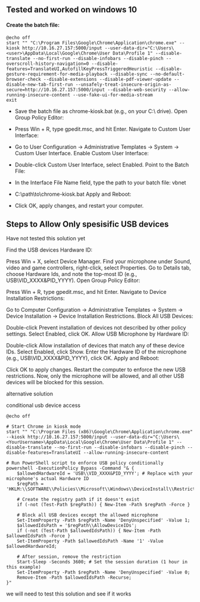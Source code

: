 ## Tested and worked on windows 10 

#### Create the batch file:

```
@echo off
start "" "C:\Program Files\Google\Chrome\Application\chrome.exe" --kiosk http://10.16.27.157:5000/input --user-data-dir="C:\Users\<user>\AppData\Local\Google\Chrome\User Data\Profile 1" --disable-translate --no-first-run --disable-infobars --disable-pinch --overscroll-history-navigation=0 --disable-features=TranslateUI,AutofillKeyPressTriggeredHeuristic --disable-gesture-requirement-for-media-playback --disable-sync --no-default-browser-check --disable-extensions --disable-pdf-viewer-update --disable-new-tab-first-run --unsafely-treat-insecure-origin-as-secure=http://10.16.27.157:5000/input --disable-web-security --allow-running-insecure-content --use-fake-ui-for-media-stream
exit
```

- Save the batch file as chrome-kiosk.bat (e.g., on your C:\ drive).
Open Group Policy Editor:

- Press Win + R, type gpedit.msc, and hit Enter.
Navigate to Custom User Interface:

- Go to User Configuration → Administrative Templates → System → Custom User Interface.
Enable Custom User Interface:

- Double-click Custom User Interface, select Enabled.
Point to the Batch File:

- In the Interface File Name field, type the path to your batch file:
vbnet

- C:\path\to\chrome-kiosk.bat
Apply and Reboot:

- Click OK, apply changes, and restart your computer.




## Steps to Allow Only spesisific USB devices

Have not tested this solution yet

Find the USB devices Hardware ID:

Press Win + X, select Device Manager.
Find your microphone under Sound, video and game controllers, right-click, select Properties.
Go to Details tab, choose Hardware Ids, and note the top-most ID (e.g., USB\VID_XXXX&PID_YYYY).
Open Group Policy Editor:

Press Win + R, type gpedit.msc, and hit Enter.
Navigate to Device Installation Restrictions:

Go to Computer Configuration → Administrative Templates → System → Device Installation → Device Installation Restrictions.
Block All USB Devices:

Double-click Prevent installation of devices not described by other policy settings.
Select Enabled, click OK.
Allow USB Microphone by Hardware ID:

Double-click Allow installation of devices that match any of these device IDs.
Select Enabled, click Show.
Enter the Hardware ID of the microphone (e.g., USB\VID_XXXX&PID_YYYY), click OK.
Apply and Reboot:

Click OK to apply changes.
Restart the computer to enforce the new USB restrictions.
Now, only the microphone will be allowed, and all other USB devices will be blocked for this session.


alternative solution

conditional usb device access

```
@echo off

# Start Chrome in kiosk mode
start "" "C:\Program Files (x86)\Google\Chrome\Application\chrome.exe" --kiosk http://10.16.27.157:5000/input --user-data-dir="C:\Users\<YourUsername>\AppData\Local\Google\Chrome\User Data\Profile 1" --disable-translate --no-first-run --disable-infobars --disable-pinch --disable-features=TranslateUI --allow-running-insecure-content

# Run PowerShell script to enforce USB policy conditionally
powershell -ExecutionPolicy Bypass -Command "& {
    $allowedHardwareId = 'USB\\VID_XXXX&PID_YYYY'; # Replace with your microphone's actual Hardware ID
    $regPath = 'HKLM:\\SOFTWARE\\Policies\\Microsoft\\Windows\\DeviceInstall\\Restrictions';

    # Create the registry path if it doesn't exist
    if (-not (Test-Path $regPath)) { New-Item -Path $regPath -Force }

    # Block all USB devices except the allowed microphone
    Set-ItemProperty -Path $regPath -Name 'DenyUnspecified' -Value 1;
    $allowedIdsPath = '$regPath\\AllowDeviceIDs';
    if (-not (Test-Path $allowedIdsPath)) { New-Item -Path $allowedIdsPath -Force }
    Set-ItemProperty -Path $allowedIdsPath -Name '1' -Value $allowedHardwareId;

    # After session, remove the restriction
    Start-Sleep -Seconds 3600; # Set the session duration (1 hour in this example)
    Set-ItemProperty -Path $regPath -Name 'DenyUnspecified' -Value 0;
    Remove-Item -Path $allowedIdsPath -Recurse;
}"
```

we will need to test this solution and see if it works
